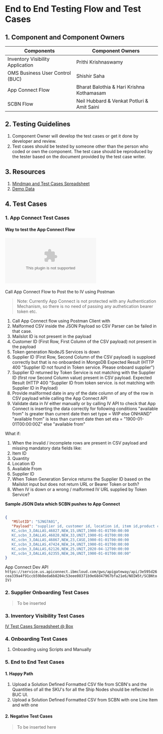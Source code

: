 # End to End Testing Flow and Test Cases

## 1. Component and Component Owners

| Components  | Component Owners |
| ------------- | ------------- |
| Inventory Visibility Application | Prithi Krishnaswamy |
| OMS Business User Control (BUC) | Shishir Saha |
| App Connect Flow | Bharat Balothia & Hari Krishna Kothamasam  |
| SCBN Flow | Neil Hubbard & Venkat Potluri & Amit Saini |

## 2. Testing Guidelines

  1.	Component Owner will develop the test cases or get it done by developer and review.
  1.	Test cases should be tested by someone other than the person who coded or own the component. The test case should be reproduced by the tester based on the document provided by the test case writer.

## 3. Resources
  
1. [Mindmap and Test Cases Spreadsheet](https://ibm.ent.box.com/file/647930438099)
1. [Demo Data](https://github.ibm.com/wcelab/S4S-PerformanceTesting/tree/master/demo_data)
    
## 4. Test Cases

### 1. App Connect Test Cases
#### Way to test the App Connect Flow
#### ![Test Cases and Results](Testing/App%20Connect%20Test%20Cases.docx)
Call App Connect Flow to Post the to IV using Postman

>Note: Currently App Connect is not protected with any Authentication Mechanism, so there is no need of passing any authetication bearer token etc.
1. Call App Connect flow using Postman Client with 
1. Malformed CSV inside the JSON Payload so CSV Parser can be failed in that case.
1. Mailslot ID is not present in the payload
1. Customer ID (First Row, First Column of the CSV payload) not present in the payload
1. Token generation NodeJS Services is down
1. Supplier ID (First Row, Second Column of the CSV payload) is supploed correctly but that is no onboarded in MongoDB Expected Result (HTTP 400 "Supplier ID not found in Token service. Please onboard supplier")
1. Supplier ID returned by Token Service is not matching with the Supplier ID (first row Second Column value) present in CSV payload. Expected Result (HTTP 400 "Supplier ID from token service. is not matching with Supplier ID in Payload)
1. Provide mailformed date in any of the date column of any of the row in CSV payload while calling the App Connect API
1. Validate data in IV either manually or by calling IV API to check that App Connect is inserting the data correctly for following conditions
  "available from" Is greater than current date then set type = WIP else ONHAND"
  "available from" is less than current date then set eta = "1900-01-01T00:00:00Z" else "available from"
      
What if:
1.	When the invalid / incomplete rows are present in CSV payload and missing mandatory data fields like:
  1.	Item ID
  1.	Quantity
  1.	Location ID
  1.	Available From
  1.	Supplier ID
1.	When Token Generation Service returns the Supplier ID based on the Mailslot input but does not return URL or Bearer Token or both?
1.	When IV is down or a wrong / malformed IV URL supplied by Token Service?
	 

   __Sample JSON Data which SCBN pushes to App Connect__
   
   ```json
      
   {
      "MSlotID": "SJNG7A01",
      "Payload": "supplier id, customer id, location id, item id,product class, quantity,uom,available from
      KC,scbn_3,DALLAS,46827,NEW,15,UNIT,1900-01-01T00:00:00
      KC,scbn_3,DALLAS,46828,NEW,33,UNIT,1900-01-01T00:00:00
      KC,scbn_3,DALLAS,46867,NEW,23,CASE,1900-01-01T00:00:00
      KC,scbn_3,DALLAS,47424,NEW,24,UNIT,1900-01-01T00:00:00
      KC,scbn_3,DALLAS,62126,NEW,25,UNIT,2020-04-12T00:00:00
      KC,scbn_3,DALLAS,62355,NEW,26,UNIT,1900-01-01T00:00:00"
   }
   
   ```
   App Connect Dev API `https://service.us.apiconnect.ibmcloud.com/gws/apigateway/api/3e595d26cea339a4f91ccb59b8eda6b8204c53eee08371b9e68d47967bfa21e6/NOIW5t/SCBNtoIV)`
   	
### 2. Supplier Onboarding Test Cases
> To be inserted

### 3. Inventory Visibility Test Cases
[IV Test Cases Spreadsheet @ Box](https://ibm.ent.box.com/file/655806869713)

### 4. Onboarding Test Cases
1. Onboarding using Scripts and Manually

### 5. End to End Test Cases
 #### 1. Happy Path
   1. Upload a Solution Defined Formatted CSV file from SCBN's and the Quantities of all the SKU's for all the Ship Nodes should be reflected in BUC UI.
   2. Upload a Solution Defined Formatted CSV from SCBN with one Line Item and with one 
 #### 2. Negative Test Cases
   > To be inserted here





